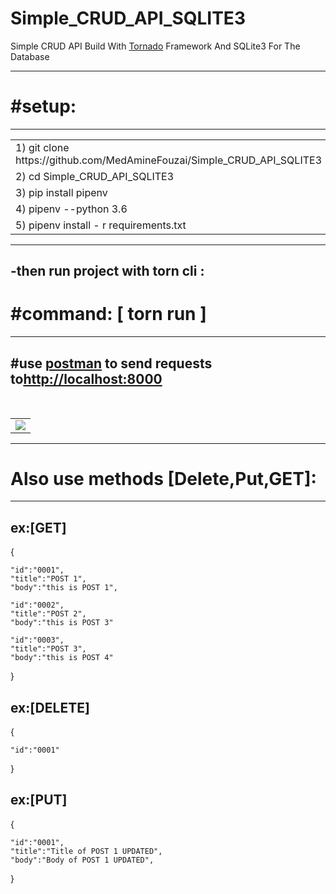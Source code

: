 # Simple_CRUD_API_SQLITE3

<p>Simple CRUD API  Build With  <a href="https://www.tornadoweb.org/en/stable/">Tornado</a>  Framework And SQLite3  For The Database</p>
<hr>
<h1>#setup:</h1>
<hr>
<table>
<tr>
<td> 1)  git clone https://github.com/MedAmineFouzai/Simple_CRUD_API_SQLITE3 </td>
</tr>
<tr>
<td> 2) cd Simple_CRUD_API_SQLITE3</td>
</tr>
<tr>
<td> 3) pip install pipenv</td>
</tr>
</tr>
<td> 4) pipenv --python 3.6</td>
</tr>
<tr>
<td> 5) pipenv install - r requirements.txt</td>
</tr>
</table>
<hr>
<h2>-then run project with torn cli :</h2>
<h1>#command: [ torn run ] </h1>
<hr>
<h2>#use <a href="https://www.postman.com/">postman</a> to send requests to<a href="http://localhost:8000">http://localhost:8000</a> </h2>
<br>
<table>
  <tr>
    <td>
<img src="https://github.com/MedAmineFouzai/Simple_CRUD_API_SQLITE3/blob/master/Captures/Capture.PNG">
</td>
<tr>
<table>
 <hr>
  <h1>Also use methods [Delete,Put,GET]:</h1>
  
<hr>
<h2>ex:[GET]</h2>
  {
  
    "id":"0001",
    "title":"POST 1",
    "body":"this is POST 1",
    
    "id":"0002",
    "title":"POST 2",
    "body":"this is POST 3"
    
    "id":"0003",
    "title":"POST 3",
    "body":"this is POST 4"
   }
 <h2>ex:[DELETE]</h2>
   {
   
    "id":"0001"
   
   }

   <h2>ex:[PUT]</h2>
   {
   
    "id":"0001",
    "title":"Title of POST 1 UPDATED",
    "body":"Body of POST 1 UPDATED",
   }
  
  
